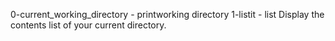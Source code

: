 0-current_working_directory - printworking directory
1-listit		    - list Display the contents list of your current directory.